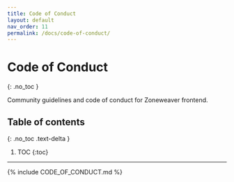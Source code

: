 ```yaml
---
title: Code of Conduct
layout: default
nav_order: 11
permalink: /docs/code-of-conduct/
---
```


# Code of Conduct
{: .no_toc }

Community guidelines and code of conduct for Zoneweaver frontend.

## Table of contents
{: .no_toc .text-delta }

1. TOC
{:toc}

---

{% include CODE_OF_CONDUCT.md %}
